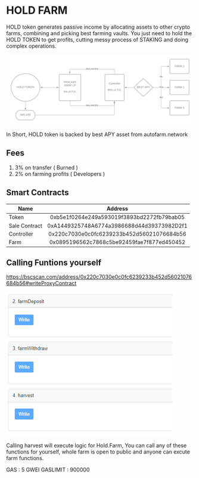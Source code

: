 # HOLD FARM

HOLD token generates passive income by allocating assets to other crypto farms, combining and picking best farming vaults. You just need to hold the HOLD TOKEN to get profits, cutting messy process of STAKING and doing complex operations.

![alt text](1.png "Overview")

In Short, HOLD token is backed by best APY asset from autofarm.network 



## Fees

1. 3% on transfer ( Burned )
2. 2% on farming profits ( Developers )




## Smart Contracts

| Name        | Address           |
| ------------- |:-------------:|
| Token         | 0xb5e1f0264e249a593019f3893bd2272fb79bab05      |
| Sale Contract | 0xA1449325748A6774a3986688d44d39373982D2f1      |
| Controller    | 0x220c7030e0c0fc6239233b452d56021076684b56      |
| Farm          | 0x0895196562c7868c5be92459fae7f877ed450452      |



## Calling Funtions yourself

https://bscscan.com/address/0x220c7030e0c0fc6239233b452d56021076684b56#writeProxyContract

![](farm.png "Farm")

Calling harvest will execute logic for Hold.Farm, You can call any of these functions for yourself, whole farm is open to public and anyone can excute farm functions.

GAS : 5 GWEI
GASLIMIT : 900000

